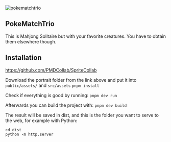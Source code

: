 
![pokematchtrio](https://github.com/user-attachments/assets/fe1c9dba-592a-4460-b0d7-c6b6e7823a3e)


## PokeMatchTrio

This is Mahjong Solitaire but with your favorite creatures.
You have to obtain them elsewhere though.

## Installation
 https://github.com/PMDCollab/SpriteCollab

 Download the portrait folder from the link above and put it into ```public/assets/``` and ```src/assets```
```pnpm install```

Check if everything is good by running:
```pnpm dev run```

Afterwards you can build the project with:
```pnpm dev build```

The result will be saved in dist, and this is the folder you want to serve to the web, for example with Python:
```
cd dist
python -m http.server
```

